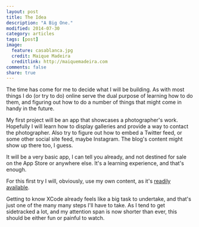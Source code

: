 ```yaml
---
layout: post
title: The Idea
description: "A Big One."
modified: 2014-07-30
category: articles
tags: [post]
image:
  feature: casablanca.jpg
  credit: Maique Madeira
  creditlink: http://maiquemadeira.com
comments: false
share: true
---
```


The time has come for me to decide what I will be building. As with most things I do (or try to do) online serve the dual purpose of learning how to do them, and figuring out how to do a number of things that might come in handy in the future.  

My first project will be an app that showcases a photographer's work. Hopefully I will learn how to display galleries and provide a way to contact the photographer. Also try to figure out how to embed a Twitter feed, or some other social site feed, maybe Instagram. The blog's content might show up there too, I guess. 

It will be a very basic app, I can tell you already, and not destined for sale on the App Store or anywhere else. It's a learning experience, and that's enough.

For this first try I will, obviously, use my own content, as it's [readily available](http://maiquemadeira.com).  

Getting to know XCode already feels like a big task to undertake, and that's just one of the many many steps I'll have to take. As I tend to get sidetracked a lot, and my attention span is now shorter than ever, this should be either fun or painful to watch.
